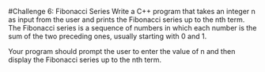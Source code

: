 #Challenge 6: Fibonacci Series
Write a C++ program that takes an integer n as input from the user and prints the Fibonacci series up to the nth term. The Fibonacci series is a sequence of numbers in which each number is the sum of the two preceding ones, usually starting with 0 and 1.

Your program should prompt the user to enter the value of n and then display the Fibonacci series up to the nth term.
